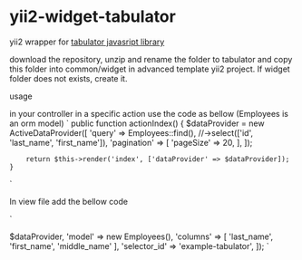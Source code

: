 # yii2-widget-tabulator
yii2 wrapper for [tabulator javasript library](http://tabulator.info)

download the repository, unzip and rename the folder to tabulator and copy this folder into common/widget in advanced template yii2 project. If widget folder does not exists, create it.

usage

in your controller in a specific action use the code as bellow (Employees is an orm model)
`
    public function actionIndex()
    {
        $dataProvider = new ActiveDataProvider([
            'query' => Employees::find(), //->select(['id', 'last_name', 'first_name']),
            'pagination' => [
                'pageSize' => 20,
            ],
        ]);

        return $this->render('index', ['dataProvider' => $dataProvider]);
    }
`

In view file add the bellow code

`
<?php

use common\widgets\tabulator\TabulatorView;
use common\models\Employees;

echo TabulatorView::widget([
    'dataProvider' => $dataProvider,
    'model' => new Employees(),
    'columns' => [
        'last_name',
        'first_name',
        'middle_name'
    ],
    'selector_id' => 'example-tabulator',
]);
`


